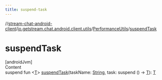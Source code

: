```yaml
---
title: suspend-task
---
```

//[stream-chat-android-client](../../../index.md)/[io.getstream.chat.android.client.utils](../index.md)/[PerformanceUtils](index.md)/[suspendTask](suspendTask.md)



# suspendTask  
[androidJvm]  
Content  
suspend fun &lt;[T](suspendTask.md)&gt; [suspendTask](suspendTask.md)(taskName: [String](https://kotlinlang.org/api/latest/jvm/stdlib/kotlin/-string/index.html), task: suspend () -&gt; [T](suspendTask.md)): [T](suspendTask.md)  



